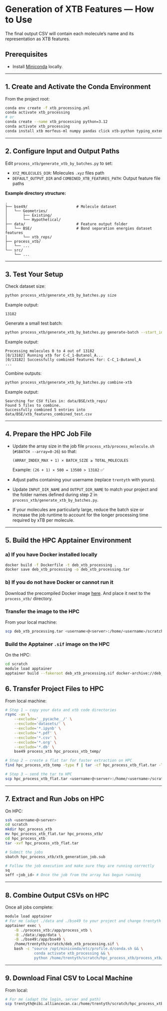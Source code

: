 # Generation of XTB Features — How to Use

The final output CSV will contain each molecule’s name and its representation as XTB features.

## Prerequisites

* Install [Miniconda](https://www.anaconda.com/docs/getting-started/miniconda/install#linux-terminal-installer) locally.

---

## 1. Create and Activate the Conda Environment

From the project root:

```bash
conda env create -f xtb_processing.yml
conda activate xtb_processing
# or
conda create --name xtb_processing python=3.12
conda activate xtb_processing
conda install xtb morfeus-ml numpy pandas click xtb-python typing_extensions
```

---

## 2. Configure Input and Output Paths

Edit `process_xtb/generate_xtb_by_batches.py` to set:

* `XYZ_MOLECULES_DIR`: Molecules `.xyz` files path
* `DEFAULT_OUTPUT_DIR` and `COMBINED_XTB_FEATURES_PATH`: Output feature file paths

**Example directory structure:**

```
.
├── bse49/                      # Molecule dataset
│   └── Geometries/
│       ├── Existing/
│       └── Hypothetical/
├── data/                       # Feature output folder
│   └── BSE/                    # Bond separation energies dataset features
│       └── xtb_reps/
├── process_xtb/
│   └── ...
└── src/
    └── ...
```

---

## 3. Test Your Setup

Check dataset size:

```bash
python process_xtb/generate_xtb_by_batches.py size
```

Example output:

```
13182
```

Generate a small test batch:

```bash
python process_xtb/generate_xtb_by_batches.py generate-batch --start_index 0 --batch_size 5
```

Example output:

```
Processing molecules 0 to 4 out of 13182
[0/13182] Running xtb for C-C_1-Butanol_A...
[0/13182] Successfully combined features for: C-C_1-Butanol_A
...
```

Combine outputs:

```bash
python process_xtb/generate_xtb_by_batches.py combine-xtb
```

Example output:

```
Searching for CSV files in: data/BSE/xtb_reps/
Found 5 files to combine.
Successfully combined 5 entries into data/BSE/xtb_features_combined_test.csv
```

---

## 4. Prepare the HPC Job File

* Update the array size in the job file `process_xtb/process_molecule.sh` (`#SBATCH --array=0-26`) so that:

  ```
  (ARRAY_INDEX_MAX + 1) × BATCH_SIZE ≥ TOTAL_MOLECULES
  ```

  Example: `(26 + 1) × 500 = 13500 > 13182` ✅

* Adjust paths containing your username (replace `trentyth` with yours).

* Update `INPUT_DIR_NAME` and `OUTPUT_DIR_NAME` to match your project and the folder names defined during step 2 in `process_xtb/generate_xtb_by_batches.py`.

* If your molecules are particularly large, reduce the batch size or increase the job runtime to account for the longer processing time required by xTB per molecule.

---

## 5. Build the HPC Apptainer Environment

### a) If you have Docker installed locally

```bash
docker build -f Dockerfile -t deb_xtb_processing .
docker save deb_xtb_processing -o deb_xtb_processing.tar
```

### b) If you do not have Docker or cannot run it

Download the precompiled Docker image [here](https://drive.google.com/file/d/1C-ODlIX3jVcQJ3RYme-cObIyxLCZeFKH/view). And place it next to the `process_xtb/` directory.


### Transfer the image to the HPC

From your local machine:

```bash
scp deb_xtb_processing.tar <username>@<server>:/home/<username>/scratch/deb_xtb_processing.tar
```

### Build the Apptainer `.sif` image on the HPC

On the HPC:

```bash
cd scratch
module load apptainer
apptainer build --fakeroot deb_xtb_processing.sif docker-archive://deb_xtb_processing.tar
```

## 6. Transfer Project Files to HPC

From local machine:

```bash
# Step 1 — copy your data and xtb code directories
rsync -av \
    --exclude='__pycache__/' \
    --exclude='datasets/' \
    --exclude='*.ipynb' \
    --exclude='*.pdf' \
    --exclude='*.csv' \
    --exclude='*.org' \
    --exclude='*.db' \
    bse49 process_xtb hpc_process_xtb_temp/

# Step 2 — create a flat tar for faster extraction on HPC
find hpc_process_xtb_temp -type f | tar -cf hpc_process_xtb_flat.tar -T -

# Step 3 — send the tar to HPC
scp hpc_process_xtb_flat.tar <username>@<server>:/home/<username>/scratch/hpc_process_xtb_flat.tar
```

---

## 7. Extract and Run Jobs on HPC

On HPC:

```bash
ssh <username>@<server>
cd scratch
mkdir hpc_process_xtb
mv hpc_process_xtb_flat.tar hpc_process_xtb/
cd hpc_process_xtb
tar -xvf hpc_process_xtb_flat.tar

# Submit the jobs
sbatch hpc_process_xtb/xtb_generation_job.sub

# Follow the job execution and make sure they are running correctly
sq
seff <job_id> # Once the job from the array has begun running
```

---

## 8. Combine Output CSVs on HPC

Once all jobs complete:

```bash
module load apptainer
# For me (adapt ./data and ./bse49 to your project and change trentyth to your login)
apptainer exec \
    -B ./process_xtb:/app/process_xtb \
    -B ./data:/app/data \
    -B ./bse49:/app/bse49 \
    /home/trentyth/scratch/deb_xtb_processing.sif \
    bash -c "source /opt/miniconda/etc/profile.d/conda.sh && \
             conda activate xtb_processing && \
             python /home/trentyth/scratch/hpc_process_xtb/process_xtb/generate_xtb_by_batches.py combine-xtb"
```

---

## 9. Download Final CSV to Local Machine

From local:

```bash
# For me (adapt the login, server and path)
scp trentyth@nibi.alliancecan.ca:/home/trentyth/scratch/hpc_process_xtb/data/BSE/xtb_features_combined_test.csv data/BSE/xtb_features_combined_test.csv
```